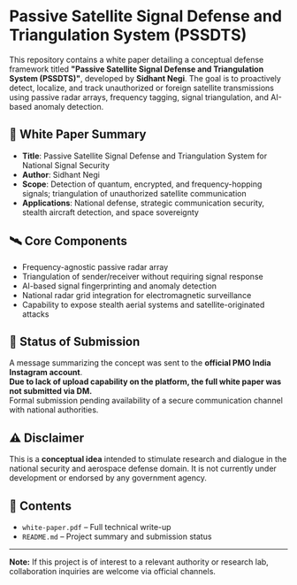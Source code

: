 # Passive Satellite Signal Defense and Triangulation System (PSSDTS)

This repository contains a white paper detailing a conceptual defense framework titled **"Passive Satellite Signal Defense and Triangulation System (PSSDTS)"**, developed by **Sidhant Negi**. The goal is to proactively detect, localize, and track unauthorized or foreign satellite transmissions using passive radar arrays, frequency tagging, signal triangulation, and AI-based anomaly detection.

## 📄 White Paper Summary

- **Title**: Passive Satellite Signal Defense and Triangulation System for National Signal Security
- **Author**: Sidhant Negi
- **Scope**: Detection of quantum, encrypted, and frequency-hopping signals; triangulation of unauthorized satellite communication
- **Applications**: National defense, strategic communication security, stealth aircraft detection, and space sovereignty

## 🛰️ Core Components

- Frequency-agnostic passive radar array
- Triangulation of sender/receiver without requiring signal response
- AI-based signal fingerprinting and anomaly detection
- National radar grid integration for electromagnetic surveillance
- Capability to expose stealth aerial systems and satellite-originated attacks

## 🔐 Status of Submission

A message summarizing the concept was sent to the **official PMO India Instagram account**.  
**Due to lack of upload capability on the platform, the full white paper was not submitted via DM.**  
Formal submission pending availability of a secure communication channel with national authorities.

## ⚠️ Disclaimer

This is a **conceptual idea** intended to stimulate research and dialogue in the national security and aerospace defense domain. It is not currently under development or endorsed by any government agency.

## 📂 Contents

- `white-paper.pdf` – Full technical write-up
- `README.md` – Project summary and submission status

---

**Note:** If this project is of interest to a relevant authority or research lab, collaboration inquiries are welcome via official channels.
